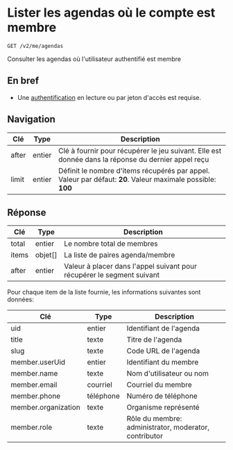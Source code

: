 # Lister les agendas où le compte est membre

```
GET /v2/me/agendas
```

Consulter les agendas où l'utilisateur authentifié est membre

## En bref[​](#en-bref "Lien direct vers En bref")

* Une [authentification](/authentification.md) en lecture ou par jeton d'accès est requise.

## Navigation[​](#navigation "Lien direct vers Navigation")

| Clé   | Type   | Description                                                                                                 |
| ----- | ------ | ----------------------------------------------------------------------------------------------------------- |
| after | entier | Clé à fournir pour récupérer le jeu suivant. Elle est donnée dans la réponse du dernier appel reçu          |
| limit | entier | Définit le nombre d'items récupérés par appel. Valeur par défaut: **20**. Valeur maximale possible: **100** |

## Réponse[​](#réponse "Lien direct vers Réponse")

| Clé   | Type     | Description                                                            |
| ----- | -------- | ---------------------------------------------------------------------- |
| total | entier   | Le nombre total de membres                                             |
| items | objet\[] | La liste de paires agenda/membre                                       |
| after | entier   | Valeur à placer dans l'appel suivant pour récupérer le segment suivant |

Pour chaque item de la liste fournie, les informations suivantes sont données:

| Clé                 | Type      | Description                                           |
| ------------------- | --------- | ----------------------------------------------------- |
| uid                 | entier    | Identifiant de l'agenda                               |
| title               | texte     | Titre de l'agenda                                     |
| slug                | texte     | Code URL de l'agenda                                  |
| member.userUid      | entier    | Identifiant du membre                                 |
| member.name         | texte     | Nom d'utilisateur ou nom                              |
| member.email        | courriel  | Courriel du membre                                    |
| member.phone        | téléphone | Numéro de téléphone                                   |
| member.organization | texte     | Organisme représenté                                  |
| member.role         | texte     | Rôle du membre: administrator, moderator, contributor |
